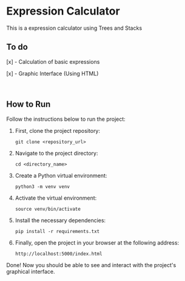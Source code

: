 # Expression Calculator
This is a expression calculator using Trees and Stacks

## To do
<p>[x] - Calculation of basic expressions</p>
<p>[x] - Graphic Interface (Using HTML)</p>

<br>

## How to Run

Follow the instructions below to run the project:

1. First, clone the project repository:
    ```
    git clone <repository_url>
    ```

2. Navigate to the project directory:
    ```
    cd <directory_name>
    ```

3. Create a Python virtual environment:
    ```
    python3 -m venv venv
    ```

4. Activate the virtual environment:
    ```
    source venv/bin/activate
    ```

5. Install the necessary dependencies:
    ```
    pip install -r requirements.txt
    ```

6. Finally, open the project in your browser at the following address:
    ```
    http://localhost:5000/index.html
    ```

Done! Now you should be able to see and interact with the project's graphical interface.

